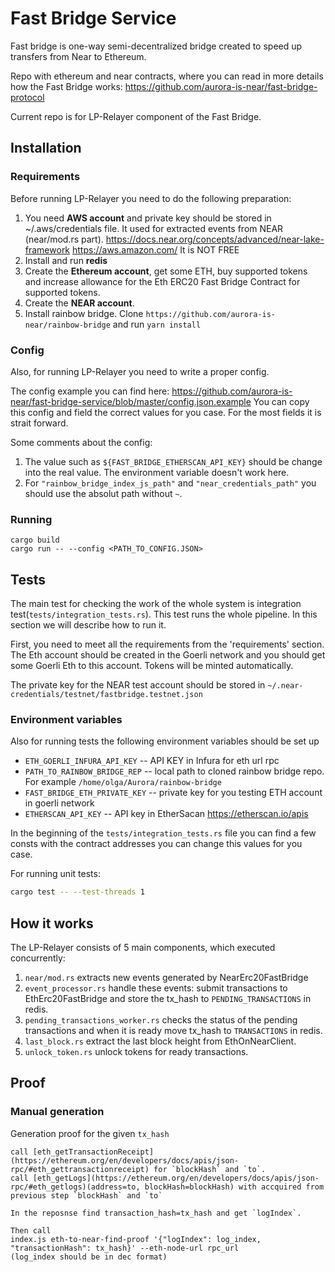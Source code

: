 # Fast Bridge Service

Fast bridge is one-way semi-decentralized bridge created to speed up transfers from Near to Ethereum.

Repo with ethereum and near contracts, where you can read in more details how the Fast Bridge works: https://github.com/aurora-is-near/fast-bridge-protocol

Current repo is for LP-Relayer component of the Fast Bridge.

## Installation
### Requirements
Before running LP-Relayer you need to do the following preparation: 
1. You need **AWS account** and private key should be stored in ~/.aws/credentials file. It used for extracted events from NEAR (near/mod.rs part). https://docs.near.org/concepts/advanced/near-lake-framework https://aws.amazon.com/ It is NOT FREE
2. Install and run **redis**
3. Create the **Ethereum account**, get some ETH, buy supported tokens and increase allowance for the Eth ERC20 Fast Bridge Contract for supported tokens.
4. Create the **NEAR account**.
5. Install rainbow bridge. Clone `https://github.com/aurora-is-near/rainbow-bridge` and run `yarn install`

### Config
Also, for running LP-Relayer you need to write a proper config.

The config example you can find here: https://github.com/aurora-is-near/fast-bridge-service/blob/master/config.json.example
You can copy this config and field the correct values for you case. For the most
fields it is strait forward. 

Some comments about the config: 
1. The value such as `${FAST_BRIDGE_ETHERSCAN_API_KEY}`
should be change into the real value. The environment variable doesn't work here.  
2. For `"rainbow_bridge_index_js_path"` and `"near_credentials_path"`
you should use the absolut path without `~`.

### Running
```
cargo build
cargo run -- --config <PATH_TO_CONFIG.JSON>
```

## Tests
The main test for checking the work of the whole system is integration test(`tests/integration_tests.rs`). 
This test runs the whole pipeline. In this section we will describe how to run it. 

First, you need to meet all the requirements from the 'requirements' section. 
The Eth account should be created in the Goerli network and you should
get some Goerli Eth to this account. Tokens will be minted automatically.

The private key for the NEAR test account should be stored in `~/.near-credentials/testnet/fastbridge.testnet.json`

### Environment variables
Also for running tests the following environment variables should be set up
* `ETH_GOERLI_INFURA_API_KEY` -- API KEY in Infura for eth url rpc
* `PATH_TO_RAINBOW_BRIDGE_REP` -- local path to cloned rainbow bridge  repo. For example `/home/olga/Aurora/rainbow-bridge`
* `FAST_BRIDGE_ETH_PRIVATE_KEY` -- private key for you testing ETH account in goerli network
* `ETHERSCAN_API_KEY` -- API key in EtherSacan https://etherscan.io/apis

In the beginning of the `tests/integration_tests.rs` file you 
can find a few consts with the contract addresses you can 
change this values for you case. 

For running unit tests:
```bash
cargo test -- --test-threads 1
```

## How it works
The LP-Relayer consists of 5 main components, which executed concurrently:
1. `near/mod.rs` extracts new events generated by NearErc20FastBridge
2. `event_processor.rs` handle these events: submit transactions to EthErc20FastBridge and store the tx_hash to `PENDING_TRANSACTIONS` in redis.
3. `pending_transactions_worker.rs` checks the status of the pending transactions and when it is ready move tx_hash to `TRANSACTIONS` in redis.
4. `last_block.rs` extract the last block height from EthOnNearClient.
5. `unlock_token.rs` unlock tokens for ready transactions.

## Proof
### Manual generation
Generation proof for the given `tx_hash`
```
call [eth_getTransactionReceipt](https://ethereum.org/en/developers/docs/apis/json-rpc/#eth_gettransactionreceipt) for `blockHash` and `to`.
call [eth_getLogs](https://ethereum.org/en/developers/docs/apis/json-rpc/#eth_getlogs)(address=to, blockHash=blockHash) with accquired from previous step `blockHash` and `to`

In the reposnse find transaction_hash=tx_hash and get `logIndex`.

Then call 
index.js eth-to-near-find-proof '{"logIndex": log_index, "transactionHash": tx_hash}' --eth-node-url rpc_url
(log_index should be in dec format)
```

